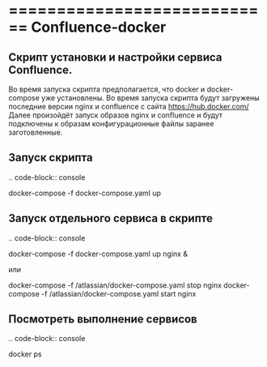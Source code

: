 ============================
Confluence-docker
============================

Скрипт установки и настройки сервиса Confluence.
---------------------------------------------
Во время запуска скрипта предполагается, что docker и docker-compose уже установлены.
Во время запуска скрипта будут загружены последние версии nginx и confluence с сайта https://hub.docker.com/
Далее произойдёт запуск образов nginx и confluence и будут подключены к образам конфигурационные файлы заранее заготовленные.

Запуск скрипта
----------------
.. code-block:: console

docker-compose -f docker-compose.yaml up

Запуск отдельного сервиса в скрипте
--------
.. code-block:: console

docker-compose -f docker-compose.yaml up nginx &

или

docker-compose -f /atlassian/docker-compose.yaml stop nginx
docker-compose -f /atlassian/docker-compose.yaml start nginx

Посмотреть выполнение сервисов
--------
.. code-block:: console

docker ps
